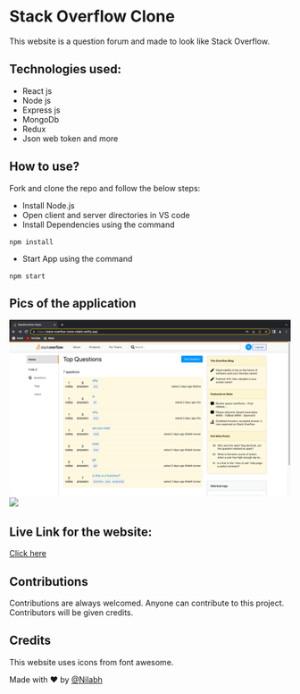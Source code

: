 # Stack Overflow Clone

This website is a question forum and made to look like Stack Overflow.

## Technologies used:

- React js
- Node js
- Express js
- MongoDb
- Redux
- Json web token and more

## How to use?

Fork and clone the repo and follow the below steps:

- Install Node.js
- Open client and server directories in VS code
- Install Dependencies using the command

```
npm install
```

- Start App using the command

```
npm start
```

## Pics of the application

<img src="Screenshot 2023-06-20 at 9.57.27 AM.png">
<img src="https://github.com/Manoj-Athi/Stack-overflow/blob/main/Screenshots/Question.png">

## Live Link for the website:

[Click here](https://stack-overflow-clone-nilabh.netlify.app/)

## Contributions

Contributions are always welcomed. Anyone can contribute to this project. Contributors will be given credits.

## Credits

This website uses icons from font awesome.

Made with ❤️ by [@Nilabh](https://www.linkedin.com/in/nilabh-mishra-4b256b200/)
